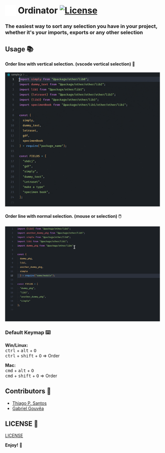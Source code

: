 
# <img src="images/icon.png" width="35" align="top"/> Ordinator [![License](https://img.shields.io/badge/license-MIT-blue.svg?style=flat-square)](https://github.com/thiagopsnfg/ordinator/blob/master/LICENSE)

### The easiest way to sort any selection you have in your project, whether it's your imports, exports or any other selection

## Usage 📚

#### Order line with vertical selection. (vscode vertical selection) 📏

![screenshot](images/vertical_selection.gif)

#### Order line with normal selection. (mouse or selection) 🖱️

![screenshot](images/normal_selection.gif)

### Default Keymap ⌨️

**Win/Linux:**  
<kbd>ctrl</kbd> + <kbd>alt</kbd> + <kbd>O</kbd>  
<kbd>ctrl</kbd> + <kbd>shift</kbd> + <kbd>O</kbd> => Order

**Mac:**  
<kbd>cmd</kbd> + <kbd>alt</kbd> + <kbd>O</kbd>  
<kbd>cmd</kbd> + <kbd>shift</kbd> + <kbd>O</kbd> => Order

## Contributors 👥

* [Thiago P. Santos](https://github.com/thiagopsnfg/)
* [Gabriel Gouvêa](https://github.com/gouveags)

## LICENSE 📄

[LICENSE](./LICENSE)

**Enjoy!** 🎉
